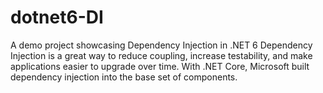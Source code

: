# dotnet6-DI
A demo project showcasing Dependency Injection in .NET 6
Dependency Injection is a great way to reduce coupling, increase testability, and make applications easier to upgrade over time. 
With .NET Core, Microsoft built dependency injection into the base set of components.
